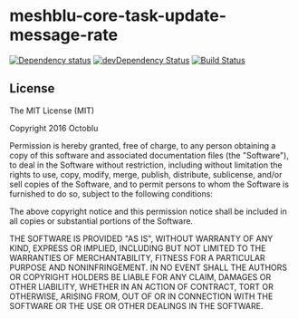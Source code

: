 # meshblu-core-task-update-message-rate

[![Dependency status](http://img.shields.io/david/octoblu/meshblu-core-task-update-message-rate.svg?style=flat)](https://david-dm.org/octoblu/meshblu-core-task-update-message-rate)
[![devDependency Status](http://img.shields.io/david/dev/octoblu/meshblu-core-task-update-message-rate.svg?style=flat)](https://david-dm.org/octoblu/meshblu-core-task-update-message-rate#info=devDependencies)
[![Build Status](http://img.shields.io/travis/octoblu/meshblu-core-task-update-message-rate.svg?style=flat&branch=master)](https://travis-ci.org/octoblu/meshblu-core-task-update-message-rate)

## License

The MIT License (MIT)

Copyright 2016 Octoblu

Permission is hereby granted, free of charge, to any person obtaining a copy
of this software and associated documentation files (the "Software"), to deal
in the Software without restriction, including without limitation the rights
to use, copy, modify, merge, publish, distribute, sublicense, and/or sell
copies of the Software, and to permit persons to whom the Software is
furnished to do so, subject to the following conditions:

The above copyright notice and this permission notice shall be included in all
copies or substantial portions of the Software.

THE SOFTWARE IS PROVIDED "AS IS", WITHOUT WARRANTY OF ANY KIND, EXPRESS OR
IMPLIED, INCLUDING BUT NOT LIMITED TO THE WARRANTIES OF MERCHANTABILITY,
FITNESS FOR A PARTICULAR PURPOSE AND NONINFRINGEMENT. IN NO EVENT SHALL THE
AUTHORS OR COPYRIGHT HOLDERS BE LIABLE FOR ANY CLAIM, DAMAGES OR OTHER
LIABILITY, WHETHER IN AN ACTION OF CONTRACT, TORT OR OTHERWISE, ARISING FROM,
OUT OF OR IN CONNECTION WITH THE SOFTWARE OR THE USE OR OTHER DEALINGS IN THE
SOFTWARE.
